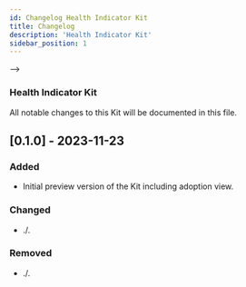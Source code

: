 ```yaml
---
id: Changelog Health Indicator Kit
title: Changelog
description: 'Health Indicator Kit'
sidebar_position: 1
---
```


<!--
TODO: Add file/fix build
![Health Indicator Kit banner](FILE_MISSING/static/img/doc-hi_header-minified.png)  <!-- required HI Kit logo -->
-->

### Health Indicator Kit

All notable changes to this Kit will be documented in this file.


## [0.1.0] - 2023-11-23

### Added

- Initial preview version of the Kit including adoption view.

### Changed

- ./.

### Removed

- ./.

